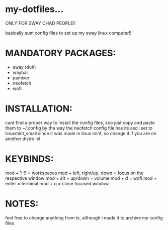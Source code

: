 # my-dotfiles...
ONLY FOR SWAY CHAD PEOPLE!!

basically sum config files to set up my sway linux computer!!

# MANDATORY PACKAGES:
- sway (duh)
- waybar
- pamixer
- neofetch
- wofi

# INSTALLATION:
cant find a proper way to install the config files, soo just copy and paste them to ~/.config
by the way the neofetch config file has its ascii set to linuxmint_small since it was made in linux mint, so change it if you are on another distro lol

# KEYBINDS:
mod + 1-9 = workspaces
mod + left, right/up, down = focus on the respective window
mod + alt + up/down = volume
mod + d = wofi
mod + enter = terminal
mod + q = close focused window

# NOTES:
feel free to change anything from ts, although i made it to archive my config files
